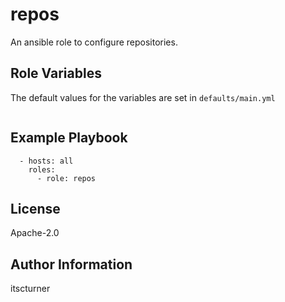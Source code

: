 repos
=====

An ansible role to configure repositories.

Role Variables
--------------

The default values for the variables are set in `defaults/main.yml`
```

```

Example Playbook
----------------
```
  - hosts: all
    roles:
      - role: repos
```

License
-------

Apache-2.0

Author Information
------------------

itscturner
